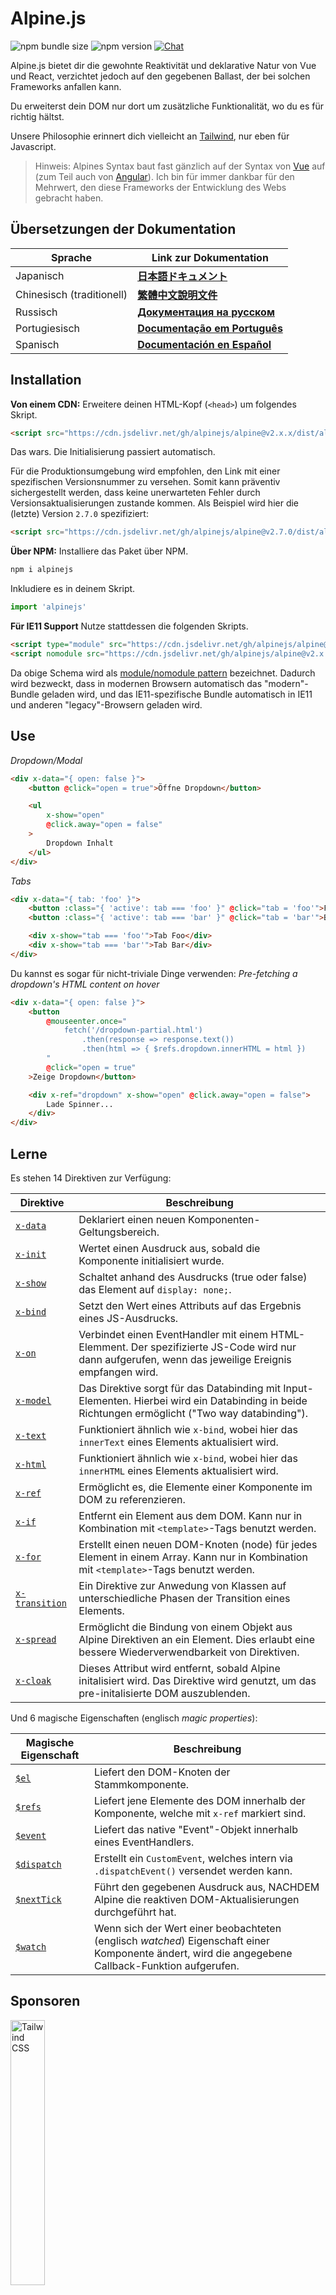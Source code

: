 # Alpine.js

![npm bundle size](https://img.shields.io/bundlephobia/minzip/alpinejs)
![npm version](https://img.shields.io/npm/v/alpinejs)
[![Chat](https://img.shields.io/badge/chat-on%20discord-7289da.svg?sanitize=true)](https://alpinejs.codewithhugo.com/chat/)

Alpine.js bietet dir die gewohnte Reaktivität und deklarative Natur von Vue und React, verzichtet jedoch auf den gegebenen Ballast, der bei solchen Frameworks anfallen kann.

Du erweiterst dein DOM nur dort um zusätzliche Funktionalität, wo du es für richtig hältst.

Unsere Philosophie erinnert dich vielleicht an [Tailwind](https://tailwindcss.com/), nur eben für Javascript.

> Hinweis: Alpines Syntax baut fast gänzlich auf der Syntax von [Vue](https://vuejs.org/) auf (zum Teil auch von [Angular](https://angularjs.org/)). Ich bin für immer dankbar für den Mehrwert, den diese Frameworks der Entwicklung des Webs gebracht haben.

## Übersetzungen der Dokumentation

| Sprache | Link zur Dokumentation |
| --- | --- |
| Japanisch | [**日本語ドキュメント**](./README.ja.md) | 
| Chinesisch (traditionell) | [**繁體中文說明文件**](./README.zh-TW.md) | 
| Russisch | [**Документация на русском**](./README.ru.md) | 
| Portugiesisch | [**Documentação em Português**](./README.pt.md) |
| Spanisch | [**Documentación en Español**](./README.es.md) |

## Installation

**Von einem CDN:** Erweitere deinen HTML-Kopf (`<head>`) um folgendes Skript.
```html
<script src="https://cdn.jsdelivr.net/gh/alpinejs/alpine@v2.x.x/dist/alpine.min.js" defer></script>
```

Das wars. Die Initialisierung passiert automatisch.

Für die Produktionsumgebung wird empfohlen, den Link mit einer spezifischen Versionsnummer zu versehen. Somit kann präventiv sichergestellt werden, dass keine unerwarteten Fehler durch Versionsaktualisierungen zustande kommen.
Als Beispiel wird hier die (letzte) Version `2.7.0` spezifiziert:
```html
<script src="https://cdn.jsdelivr.net/gh/alpinejs/alpine@v2.7.0/dist/alpine.min.js" defer></script>
```

**Über NPM:** Installiere das Paket über NPM.
```js
npm i alpinejs
```

Inkludiere es in deinem Skript.
```js
import 'alpinejs'
```

**Für IE11 Support** Nutze stattdessen die folgenden Skripts.
```html
<script type="module" src="https://cdn.jsdelivr.net/gh/alpinejs/alpine@v2.x.x/dist/alpine.min.js"></script>
<script nomodule src="https://cdn.jsdelivr.net/gh/alpinejs/alpine@v2.x.x/dist/alpine-ie11.min.js" defer></script>
```

Da obige Schema wird als [module/nomodule pattern](https://philipwalton.com/articles/deploying-es2015-code-in-production-today/) bezeichnet. Dadurch wird bezweckt, dass in modernen Browsern automatisch das "modern"-Bundle geladen wird, und das IE11-spezifische Bundle automatisch in IE11 und anderen "legacy"-Browsern geladen wird.

## Use

*Dropdown/Modal*
```html
<div x-data="{ open: false }">
    <button @click="open = true">Öffne Dropdown</button>

    <ul
        x-show="open"
        @click.away="open = false"
    >
        Dropdown Inhalt
    </ul>
</div>
```

*Tabs*
```html
<div x-data="{ tab: 'foo' }">
    <button :class="{ 'active': tab === 'foo' }" @click="tab = 'foo'">Foo</button>
    <button :class="{ 'active': tab === 'bar' }" @click="tab = 'bar'">Bar</button>

    <div x-show="tab === 'foo'">Tab Foo</div>
    <div x-show="tab === 'bar'">Tab Bar</div>
</div>
```

Du kannst es sogar für nicht-triviale Dinge verwenden:
*Pre-fetching a dropdown's HTML content on hover*
```html
<div x-data="{ open: false }">
    <button
        @mouseenter.once="
            fetch('/dropdown-partial.html')
                .then(response => response.text())
                .then(html => { $refs.dropdown.innerHTML = html })
        "
        @click="open = true"
    >Zeige Dropdown</button>

    <div x-ref="dropdown" x-show="open" @click.away="open = false">
        Lade Spinner...
    </div>
</div>
```

## Lerne

Es stehen 14 Direktiven zur Verfügung:

| Direktive | Beschreibung |
| --- | --- |
| [`x-data`](#x-data) | Deklariert einen neuen Komponenten-Geltungsbereich. |
| [`x-init`](#x-init) | Wertet einen Ausdruck aus, sobald die Komponente initialisiert wurde. |
| [`x-show`](#x-show) | Schaltet anhand des Ausdrucks (true oder false) das Element auf `display: none;`. |
| [`x-bind`](#x-bind) | Setzt den Wert eines Attributs auf das Ergebnis eines JS-Ausdrucks. |
| [`x-on`](#x-on) | Verbindet einen EventHandler mit einem HTML-Elemment. Der spezifizierte JS-Code wird nur dann aufgerufen, wenn das jeweilige Ereignis empfangen wird. |
| [`x-model`](#x-model) | Das Direktive sorgt für das Databinding mit Input-Elementen. Hierbei wird ein Databinding in beide Richtungen ermöglicht ("Two way databinding"). |
| [`x-text`](#x-text) | Funktioniert ähnlich wie `x-bind`, wobei hier das `innerText` eines Elements aktualisiert wird. |
| [`x-html`](#x-html) | Funktioniert ähnlich wie `x-bind`, wobei hier das `innerHTML` eines Elements aktualisiert wird. |
| [`x-ref`](#x-ref) | Ermöglicht es, die Elemente einer Komponente im DOM zu referenzieren. |
| [`x-if`](#x-if) | Entfernt ein Element aus dem DOM. Kann nur in Kombination mit `<template>`-Tags benutzt werden. |
| [`x-for`](#x-for) | Erstellt einen neuen DOM-Knoten (node) für jedes Element in einem Array. Kann nur in Kombination mit `<template>`-Tags benutzt werden. |
| [`x-transition`](#x-transition) | Ein Direktive zur Anwedung von Klassen auf unterschiedliche Phasen der Transition eines Elements. |
| [`x-spread`](#x-spread) | Ermöglicht die Bindung von einem Objekt aus Alpine Direktiven an ein Element. Dies erlaubt eine bessere Wiederverwendbarkeit von Direktiven. |
| [`x-cloak`](#x-cloak) | Dieses Attribut wird entfernt, sobald Alpine initalisiert wird. Das Direktive wird genutzt, um das pre-initalisierte DOM auszublenden. |


Und 6 magische Eigenschaften (englisch *magic properties*):

| Magische Eigenschaft | Beschreibung |
| --- | --- |
| [`$el`](#el) | Liefert den DOM-Knoten der Stammkomponente. |
| [`$refs`](#refs) | Liefert jene Elemente des DOM innerhalb der Komponente, welche mit `x-ref` markiert sind. |
| [`$event`](#event) | Liefert das native "Event"-Objekt innerhalb eines EventHandlers.  |
| [`$dispatch`](#dispatch) | Erstellt ein `CustomEvent`, welches intern via `.dispatchEvent()` versendet werden kann. |
| [`$nextTick`](#nexttick) | Führt den gegebenen Ausdruck aus, NACHDEM Alpine die reaktiven DOM-Aktualisierungen durchgeführt hat. |
| [`$watch`](#watch) | Wenn sich der Wert einer beobachteten (englisch *watched*) Eigenschaft einer Komponente ändert, wird die angegebene Callback-Funktion aufgerufen. |


## Sponsoren

<img width="33%" src="https://refactoringui.nyc3.cdn.digitaloceanspaces.com/tailwind-logo.svg" alt="Tailwind CSS">

**Du möchtest Sponsor werden? [Schreib mir auf Twitter](https://twitter.com/calebporzio)**

## Gemeinschaftsprojekte

* [AlpineJS Weekly Newsletter](https://alpinejs.codewithhugo.com/newsletter/)
* [Spruce (State Management)](https://github.com/ryangjchandler/spruce)
* [Turbolinks Adapter](https://github.com/SimoTod/alpine-turbolinks-adapter)
* [Alpine Magic Helpers](https://github.com/KevinBatdorf/alpine-magic-helpers)
* [Awesome Alpine](https://github.com/ryangjchandler/awesome-alpine)

### Direktiven

---

### `x-data`

**Beispiel:** `<div x-data="{ foo: 'bar' }">...</div>`

**Struktur:** `<div x-data="[JSON data object]">...</div>`

`x-data` deklariert einen neuene Komponenten-Geltungsbereich. Jede neu erstellte Komponente wird nun mit der angegebenen Datenquelle initialisiert.

Dies verhält sich ähnlich wie die `data`-Eigenschaft einer Vue-Komponente.

**Extrahieren von Komponenten-Logik**

Datenquellen und zugehörige Funktionalität können in wiederverwendbare Funktionen extrahiert werden.

```html
<div x-data="dropdown()">
    <button x-on:click="open">Öffne</button>

    <div x-show="isOpen()" x-on:click.away="close">
        // Dropdown
    </div>
</div>

<script>
    function dropdown() {
        return {
            show: false,
            open() { this.show = true },
            close() { this.show = false },
            isOpen() { return this.show === true },
        }
    }
</script>
```

> **Für Nutzer von Modul-Packern**: Alpine.js ruft Funktionen auf, welche sich im globalen Geltungsbereich (`window`) befinden. Um Funktionen mit `x-data` zu benutzen, müssen sie daher explizit dem Geltungsbereich `window` zugewießen werden. Zum Beispiel `window.dropdown = function () {}` (Dieses Verhalten ist auf Webpack, Rollup, Parcel etc. zurückzuführen. Hier leben selbstdefinierte Funktionen defaultmäßig im Geltungsbereich des Moduls, und nicht `window`).

Durch Objektdestrukturierung können mehrere Datenobjekte an `x-data` übergeben werden:

```html
<div x-data="{...dropdown(), ...tabs()}">
```

---

### `x-init`
**Beispiel:** `<div x-data="{ foo: 'bar' }" x-init="foo = 'baz'"></div>`

**Struktur:** `<div x-data="..." x-init="[expression]"></div>`

`x-init` Wertet einen Ausdruck aus, sobald die Komponente initialisiert wurde.

Wenn der Code erst aufgerufen werden soll, NACHDEM Alpine die initialen Aktualisierungen des DOM vorgenommen hat (ähnlich zum `mounted()` Lebenszyklus in VueJS), kann eine Callback-Funktion von `x-init` retourniert werden:

`x-init="() => { // Im Funktionsblock haben wir Zugriff auf den Zustand nach der DOM-Initialisierung // }"`

---

### `x-show`
**Beispiel:** `<div x-show="open"></div>`

**Struktur:** `<div x-show="[expression]"></div>`

`x-show` schaltet die Eigenschaft `display: none;` des Elements, je nachdem ob der Ausdruck `true` oder `false` zurückliefert.

**x-show.transition**

`x-show.transition` ist eine convenience API, um Übergänge mit `x-show` durch CSS Transitionen ansprechender zu gestalten.

```html
<div x-show.transition="open">
    Die Inhalte werden mithilfe von Transitionen ein- und ausgeblendet.
</div>
```

| Direktive | Beschreibung |
| --- | --- |
| `x-show.transition` | Ein simultaner Fading- und Skalierungseffekt. (opacity, scale: 0.95, timing-function: cubic-bezier(0.4, 0.0, 0.2, 1), duration-in: 150ms, duration-out: 75ms)
| `x-show.transition.in` | Die Transition gilt nur für den anfänglichen Übergang. |
| `x-show.transition.out` | Die Transition gilt nur für den abschließenden Übergang. |
| `x-show.transition.opacity` | Nur das Fading wird genutzt. |
| `x-show.transition.scale` | Nur die Skalierung wird genutzt. |
| `x-show.transition.scale.75` | Zur Anpassung des Skalierungswerts `transform: scale(.75)`. |
| `x-show.transition.duration.200ms` | Setzt den Wert der anfänglichen Transition auf 200ms. Der Wert der abschließenden Transition nimmt die Hälfte des angegebenen Werts an (in diesem Fall 100ms). |
| `x-show.transition.origin.top.right` | Zur Anpassung des Ursprungs der CSS-Transformation `transform-origin: top right`. |
| `x-show.transition.in.duration.200ms.out.duration.50ms` | Zur Spezifizierung der einzelnen Dauern einer Transition. |

> Hinweis: Alle oben genannten Modifikatoren können miteinander kombiniert werden. Auch solche Spielerein sind möglich (lol): `x-show.transition.in.duration.100ms.origin.top.right.opacity.scale.85.out.duration.200ms.origin.bottom.left.opacity.scale.95`

> Hinweis: Defaultmäßig wartet `x-show`, bis jede untergeordnete Komponente seine Transition beendet hat. Um dieses Verhalten zu umgehen, kann der Modifikator `.immediate` eingesetzt werden:
```html
<div x-show.immediate="open">
    <div x-show.transition="open">
</div>
```
---

### `x-bind`

> Hinweis: Es kann auch folgende Kurzschreibweise genutzt werden: `:type="..."`

**Beispiel:** `<input x-bind:type="inputType">`

**Struktur:** `<input x-bind:[attribute]="[expression]">`

`x-bind` setzt den Wert eines Attributs auf das Ergebnis eines JavaScript Ausdrucks. Dabei hat der Ausdruck Zugang zu allen Datenquellen der Komponente und wird jedes Mal aktualisiert, wenn sich eine der Datenquellen ändert.

> Hinweis: Attributbindungen aktualisieren sich nur dann, WENN sich deren Abhängigkeiten aktualisieren. Das Framework erkennt solche Abhängigkeiten automatisch und führt dementsprechend Aktualisierungen durch.

**`x-bind` für Klassenattribute**

`x-bind` hat eine spezielle Verhaltensweise, wenn es mit dem Attribut `class` verknüpft wird.

Hierbei wird ein Objekt übergeben, dessen Namen die potenziellen Klassenselektoren sind. Die Werte dieser Paare sind boolesche Ausdrücke, durch welche determiniert wird, ob die Klasse auf das Element angewendet wird oder nicht.

Zum Beispiel:
`<div x-bind:class="{ 'hidden': foo }"></div>`

In diesem Beispiel wird die Klasse "hidden" nur dann angewendet, wenn `foo` den Wert `true` liefert.

**`x-bind` für boolesche Attribute**

`x-bind` unterstützt sowohl Variablen als auch JavaScript Ausdrücke in seiner Bedingung, wenn diese einen booleschen Wert (`true` oder `false`) zurückliefern.

Zum Beispiel:
```html
<!-- Gegeben: -->
<button x-bind:disabled="myVar">Klick mich</button>

<!-- Wenn myVar == true: -->
<button disabled="disabled">Klick mich</button>

<!-- Wenn myVar == false: -->
<button>Klick mich</button>
```

Hier wird das Attribut `disabled` je nach der Auswertung von `myVar` hinzugefügt oder entfernt.


Alle in der [HTML Spezifikation](https://html.spec.whatwg.org/multipage/indices.html#attributes-3:boolean-attribute) angeführten booleschen Attribute werden unterstützt. Dazu zählen `disabled`, `readonly`, `required`, `checked`, `hidden`, `selected`, `open`, etc.

**`.camel` Modifikator**
**Beispiel:** `<svg x-bind:view-box.camel="viewBox">`

Mithilfe des Modifikators `camel` kann die Bedingung an die camel-case Schreibweise des angegebenen Attributnamens gebunden werden. In obigen Beispiel wird der Wert von `viewBox` mit dem Attribut `viewBox` (anstelle von `view-box`) verknüpft.

---

### `x-on`

> Hinweis: Es kann auch folgende Kurzschreibweise genutzt werden: `@click="..."`

**Beispiel:** `<button x-on:click="foo = 'bar'"></button>`

**Struktur:** `<button x-on:[event]="[expression]"></button>`

`x-on` bindet einen EventHandler an das HTML-Element. Der spezifizierte JavaScript-Ausdruck wird genau dann ausgewertet, wenn das Ereignis ausgelöst wurde.

Andere Attribute des Elements welche an diese Datenquelle gebunden sind, werden aktualisiert, sobald Daten im Ausdruck modifiziert werden.

> Hinweis: Wahlweise kann auch der Name einer JavaScript-Funktion angegeben werden

**Beispiel:** `<button x-on:click="myFunction"></button>`

Ist äquivalent zu: `<button x-on:click="myFunction($event)"></button>`

**`keydown` Modifikator**

**Beispiel:** `<input type="text" x-on:keydown.escape="open = false">`

Um auf bestimmte Tastaturereignisse zu reagieren, können keydown-Modifikatoren an das Direktive `x-on:keydown` angehängt werden. Die Modifikatoren sind hierbei Werte von `Event.key`, jedoch in kebab-case-Schreibweise.

Beispiele: `enter`, `escape`, `arrow-up`, `arrow-down`

> Hinweis: Zusätzlich kann auch auf System-Modifikator-Tastenkombinationen reagiert werden: `x-on:keydown.cmd.enter="foo"`

**`.away` Modifikator**

**Beispiel:** `<div x-on:click.away="showModal = false"></div>`

Durch die Nutzung des Modifikators `.away`, wird der Ausdruck eines EventHandlers nur dann ausgewertet, wenn das Ereignis nicht vom Element selbst (oder dessen untergeordnete Komponenten) ausgelöst wird.

Dies kann zum Beispiel genutzt werden, um ein Dropdown-Menü oder ein Modal auszublenden, sobald der Nutzer außerhalb des Elements einen Mausklick durchführt.

**`.prevent` Modifikator**
**Beispiel:** `<input type="checkbox" x-on:click.prevent>`

Durch das Anhängen von `.prevent` an einen EventHandler, wir die Methode `preventDefault` auf dem ausgelösten Ereignis ausgeführt. Im obigen Beispiel wird somit die native Funktionalität des `<input>`-Elements unterdrückt, wenn der Nutzer das Element anklickt.

**`.stop` Modifikator**
**Beispiel:** `<div x-on:click="foo = 'bar'"><button x-on:click.stop></button></div>`

Durch das Anhängen von `.stop` an einen EventHandler, wird die Methode `stopPropagation` auf dem ausgelösten Ereignis ausgeführt. Klickt ein Nutzer im obigen Beispiel auf das `<button>`-Element, wird das Ereignis "click" nicht an das übergeordnete Element `<div>` gesendet. Anders gesagt wird im Falle eine Klicks `foo` nicht auf `'bar'` gesetzt.

**`.self` Modifikator**
**Beispiel:** `<div x-on:click.self="foo = 'bar'"><button></button></div>`

Durch das Anhängen von `.self` an einen EventHandler, wird das Ergeinis nur dann behandelt, wenn das `$event.target` das Element selbst ist. Klickt ein Nutzer im obigen Beispiel auf das `<button>`-Element, wird das Ereignis "click" somit **NICHT** im übergeordnete Element `<div>` behandelt.

**`.window` Modifikator**
**Beispiel:** `<div x-on:resize.window="isOpen = window.outerWidth > 768 ? false : open"></div>`

Durch das Anhängen von `.window` an einen EventHandler, wird der Listener auf das globale Window-Objekt anstelle des zugrundeliegenden DOM-Knotens registriert. Dieses Vorgehen ist beispielsweise hilfreich, wenn du den Zustand einer Komponente modifizieren willst, sobald sich die Eigenschaften des Window-Objekts ändern (zB das Event "resize"). Im obigen Beispiel wird das Modal/Dropdown genau dann geschlossen, wenn die Breite des Window-Objekts 768 Pixel überschreitet. Andernfalls bleibt der momentante Zustand bestehen.

> Hinweis: Nach dem selben Prinzup kann der Modifikator `.document` genutzt werden, um auf Änderungen im Document-Objekt zu reagieren.

**`.once` Modifikator**
**Beispiel:** `<button x-on:mouseenter.once="fetchSomething()"></button>`

Durch das Anhängen von `.once` an einen EventHandler wird sichergestellt, dass das Ereignis nur ein einziges Mal behandelt wird.

**`.passive` Modifikator**
**Beispiel:** `<button x-on:mousedown.passive="interactive = true"></button>`

Durch das Anhängen von `.passive` an einen EventHandler, wird der gegebene Listener passiv. Dadurch wird verhindert, dass das spezifizierte Ereignis abgebrochen werden kann (`preventDefault()` wird ignoriert). Dieses Vorgehen ist zum Beispiel für die Bildlaufleistung auf Touch-Geräten relevant.

**`.debounce` Modifikator**
**Beispiel:** `<input x-on:input.debounce="fetchSomething()">`

Mithilfe des Modifikators `debounce` kann ein EventHandler "debounced" werden. Hiermit wird sichergestellt, dass das spezifierte Ereignis nur dann behandelt wird, wenn eine gewisse Zeitspanne zum letzten Vorkommnis des Ereignisses vergangen ist. Erst wenn der Handler bereit ist, wird die Ereignisbehandlung ausgeführt.

Die defaultmäßige Wartezeit beträgt 250 Millisekunden.

Die Wartezeit kann folgendermaßen individualisiert werden:

```
<input x-on:input.debounce.750="fetchSomething()">
<input x-on:input.debounce.750ms="fetchSomething()">
```

**`.camel` Modifikator**
**Beispiel:** `<input x-on:event-name.camel="doSomething()">`

Mithilfe des Modifikators `camel` kann ein EventHandler an die camel-case Schreibweise des angegebenen Ereignisnamens gebunden werden. Im obigen Beispiel wird der Ausdruck ausgewertet, sobald ein Ereignis namens `eventName` auf dem Element empfangen wird.

---

### `x-model`
**Beispiel:** `<input type="text" x-model="foo">`

**Struktur:** `<input type="text" x-model="[data item]">`

`x-model` erweitert ein Element um ein "two-way data binding" (d.h. Databinding ist in beide Richtungen möglich). Der Wert des `<input>`-Elements wird mit dem Wert der Komponenten-Datenquelle `item` synchronisiert.

> Hinweis: `x-model` erkennt automatisch Änderungen auf den folgenen Elementen: text inputs, checkboxes, radio buttons, textareas, selects, multiple selects. In den genannten Szenarien sollte die Funktionsweise von `x-model` das [Verhalten von Vue](https://vuejs.org/v2/guide/forms.html) widerspiegeln.

**`.number` Modifikator**
**Beispiel:** `<input x-model.number="age">`

Durch die Nutzung des Modifikators `number` wird der Wert des `<input>`-Elements in eine Zahl umgewandelt. Wenn der Wert hierbei nicht als valide Zahl ausgelesen werden kann, wird der ursprüngliche Wert retourniert.

**`.debounce` Modifikator**
**Beispiel:** `<input x-model.debounce="search">`

Mithilfe des Modifikators `debounce` kann der Aktualisierung eines Wertes ein "debounce" hinzugefügt werden. Hiermit wird sichergestellt, dass das spezifierte Ereignis nur dann behandelt wird, wenn eine gewisse Zeitspanne zum letzten Vorkommnis des Ereignisses vergangen ist. Erst wenn der Handler bereit ist, wird die Ereignisbehandlung ausgeführt.

Die defaultmäßige Wartezeit beträgt 250 Millisekunden.

Die Wartezeit kann folgendermaßen individualisiert werden:

```
<input x-model.debounce.750="search">
<input x-model.debounce.750ms="search">
```

---

### `x-text`
**Beispiel:** `<span x-text="foo"></span>`

**Struktur:** `<span x-text="[expression]"`

`x-text` funktioniert ähnlich wie `x-bind`, außer dass anstelle des Wertes eine Attributs, das `innerText` eines Elements aktualisiert wird.

---

### `x-html`
**Beispiel:** `<span x-html="foo"></span>`

**Struktur:** `<span x-html="[expression]"`

`x-html` funktioniert ähnlich wie `x-bind`, außer dass anstelle des Wertes eine Attributs, das `innerHTML` eines Elements aktualisiert wird.

> :warning: **Es wird empfohlen, in diesem Fall nur vertrauenswürdige bzw. selbsterstellte Inhalte zu nutzen und auf nutzererstellte Inhalte zu verzichten.** :warning:
>
> Dynamisch gerendertes HTML von Drittparteien kann leicht zu Sicherheitslücken wie [XSS](https://developer.mozilla.org/en-US/docs/Glossary/Cross-site_scripting) führen.

---

### `x-ref`
**Beispiel:** `<div x-ref="foo"></div><button x-on:click="$refs.foo.innerText = 'bar'"></button>`

**Struktur:** `<div x-ref="[ref name]"></div><button x-on:click="$refs.[ref name].innerText = 'bar'"></button>`

`x-ref` Ermöglicht es, die Elemente einer Komponente im DOM zu referenzieren. Wird das Attribut `x-ref` auf ein Element gesetzt, wird das Element durch das `$refs`-Objekt für alle EventHandler verfügbar geemacht.

Dieses Vorgehen präsentiert sich als hilfreiche Alternative, wenn vermehrt der Befehl `document.querySelector` zur Referenzierung von Elementen eingesetzt werden muss.

> Hinweis: Auch dynamische Werte können an x-ref gebunden werden: `<span :x-ref="item.id"></span>`.

---

### `x-if`
**Beispiel:** `<template x-if="true"><div>Some Element</div></template>`

**Struktur:** `<template x-if="[expression]"><div>Some Element</div></template>`

Falls die Funktionalität von `x-show` (`x-show` setzt ein Element auf `display: none`, wenn die Bedingung `false` liefert) nicht ausreichen sollte, kann stattdessen `x-if` genutzt werden, um ein Element vollständig aus dem DOM zu entfernen.

Da Alpine über kein virtuelles DOM verfügt, muss `x-if` unbedingt mit `<template></template>`-Tags genutzt werden. Diese Implementierung erlaubt es Alpine stabil zu bleiben und auf das echte DOM zuzugreifen.

> Hinweis: Im Zuge der Nutzung von `x-if` muss der HTML-Stammknoten innerhalb des `<template></template>`-Tags ein einzelnes Element sein.

> Hinweis: Im Zuge der Nutzung von `template` innerhalb eines `svg`-Tags, muss auf ein [polyfill](https://github.com/alpinejs/alpine/issues/637#issuecomment-654856538) zurückgegriffen werden. Die Ausführung des polyfills sollte vor der Initialisierung von Alpine.js stattfinden.

---

### `x-for`
**Beispiel:**
```html
<template x-for="item in items" :key="item">
    <div x-text="item"></div>
</template>
```

> Hinweis: Das `:key`-Binding ist optional, wird jedoch DRINGEND empfohlen.

`x-for` ist sinnvoll für Fälle, in denen für jedes Element in einem Array ein DOM-Knoten erstellt werden soll. Zwar erinnert die Funktionsweise an `v-for` in Vue, jedoch kann `x-for` nur in Kombination mit `template`-Tags eingesetzt werden (d.h. es besteht keine Kompatibilität mit regulären DOM-Elementen).

Wird Zugriff auf den Index des momentanten Schleifendurchgangs benötigt, kann die folgende Schreibweise eingesetzt werden:

```html
<template x-for="(item, index) in items" :key="index">
    <!-- Bei Bedarf kann "index" innerhalb der Schleife referenziert werden. -->
    <div x-text="index"></div>
</template>
```

Wird Zugriff auf das Array-Ojekt (colletion) des momentanten Schleifendurchgangs benötigt, kann die folgende Schreibweise eingesetzt werden:

```html
<template x-for="(item, index, collection) in items" :key="index">
    <!-- Bei Bedarf kann "collection" innerhalb der Schleife referenziert werden. -->
    <!-- Momentantes Element (item). -->
    <div x-text="item"></div>
    <!-- Selbiges Elemenet wie oben. -->
    <div x-text="collection[index]"></div>
    <!-- Element an der vorherigen Position. -->
    <div x-text="collection[index - 1]"></div>
</template>
```

> Hinweis: Im Zuge der Nutzung von `x-for` muss der HTML-Stammknoten innerhalb des `<template></template>`-Tags ein einzelnes Element sein.

> Hinweis: Im Zuge der Nutzung von `template` innerhalb eines `svg`-Tags, muss auf ein [polyfill](https://github.com/alpinejs/alpine/issues/637#issuecomment-654856538) zurückgegriffen werden. Die Ausführung des polyfills sollte vor der Initialisierung von Alpine.js stattfinden.

#### Verschachteln von `x-for`-Schleifen
`x-for`-Schleifen können verschachtelt werden, jedoch MUSS jede Schleife innerhalb eines regulären Elements liegen. Zum Beispiel:

```html
<template x-for="item in items">
    <div>
        <template x-for="subItem in item.subItems">
            <div x-text="subItem"></div>
        </template>
    </div>
</template>
```

#### Iterieren über einen Bereich

Alpine unterstützt die `i in n` Syntax, wobei `n` eine Ganzzahl ist. Dies ermöglicht es, über einen bestimmten Bereich an Elementen zu iterieren.

```html
<template x-for="i in 10">
    <span x-text="i"></span>
</template>
```

---

### `x-transition`
**Beispiel:**
```html
<div
    x-show="open"
    x-transition:enter="transition ease-out duration-300"
    x-transition:enter-start="opacity-0 transform scale-90"
    x-transition:enter-end="opacity-100 transform scale-100"
    x-transition:leave="transition ease-in duration-300"
    x-transition:leave-start="opacity-100 transform scale-100"
    x-transition:leave-end="opacity-0 transform scale-90"
>...</div>
```

```html
<template x-if="open">
    <div
        x-transition:enter="transition ease-out duration-300"
        x-transition:enter-start="opacity-0 transform scale-90"
        x-transition:enter-end="opacity-100 transform scale-100"
        x-transition:leave="transition ease-in duration-300"
        x-transition:leave-start="opacity-100 transform scale-100"
        x-transition:leave-end="opacity-0 transform scale-90"
    >...</div>
</template>
```

> Das obenstehende Beispiel nutzt Klassen aus [Tailwind CSS](https://tailwindcss.com)

Alpine bietet 6 verschiedene Transitionen-Direktiven, um den verschiedenen Phasen einer Transition einen Elements Klassen hinzuzufügen, während sich diese zwischen den Zuständen "hidden" und "shown" befindet. Die Direktiven sind sowohl mit `x-show` als auch mit `x-if` kompatibel.

Sieht man über die Differenzen in der Namensgebung hinweg, verhalten sie sich exakt gleich wie die Transitionen-Direktiven von VueJs. 

| Direktive | Beschreibung |
| --- | --- |
| `:enter` | Wird während der gesamten Eintrittsphase angewendet. |
| `:enter-start` | Wird hinzugefügt, bevor das Element eingefügt wurde. Wird entfernt, ein Frame nachdem das Element eingefügt wurde. |
| `:enter-end` | Wird hinzugefügt, ein Frame nachdem das Element eingefügt wurde (zum selben Zeitpunkt, an dem `enter-start` entfernt wird). Wird enfernt, sobald der Übergang/die Animation beendet ist.
| `:leave` | Wird während der gesamten Austrittsphase angewendet. |
| `:leave-start` |  Wird sofort hinzugefügt, sobald eine ausgehende Transition ausgelöst wird. Wird nach einem Frame entfernt. |
| `:leave-end` | Wird hinzugefügt, ein Frame nachdem eine ausgehende Transition ausgelöst wurde (zum selben Zeitpunkt, an dem `leave-start` entfernt wird). Wird enfernt, sobald der Übergang/die Animation beendet ist. |

---

### `x-spread`
**Beispiel:**
```html
<div x-data="dropdown()">
    <button x-spread="trigger">Öffne Dropdown</button>

    <span x-spread="dialogue">Dropdown Inhalt</span>
</div>

<script>
    function dropdown() {
        return {
            open: false,
            trigger: {
                ['@click']() {
                    this.open = true
                },
            },
            dialogue: {
                ['x-show']() {
                    return this.open
                },
                ['@click.away']() {
                    this.open = false
                },
            }
        }
    }
</script>
```

`x-spread` ermöglicht es, die Alpine-Bindings eines Elements in ein wiederverwendbares Objekt auszulagern.

Die Namen des Objekts sind die Direktiven (jedes mögliche Direktive inklusive Modifikatoren). Die Werte sind Callback-Funktionen, welche von Alpine ausgewertet werden.

> Hinweis: Der einzige Sonderfall von `x-spread` ist dessen Nutzung in Kombination mit `x-for`. Wenn es auf das Direktive `x-for` angewendet wird, sollte ein normaler String-Ausdruck von der Callback-Funktion retourniert werden. Zum Beispiel: `['x-for']() { return 'item in items' }`.

---

### `x-cloak`
**Beispiel:** `<div x-data="{}" x-cloak></div>`

`x-cloak`-Attribute werden vom Element entfernt, sobald Alpine initialisiert wird. Das Direktive wird genutzt, um das pre-initalisierte DOM auszublenden. Typischerweise wird das folgende Styling im globalen Geltungsbereich gesetzt, um die Funktionalität von `x-cloak` sicherzustellen:

```html
<style>
    [x-cloak] { display: none; }
</style>
```

### Magische Eigenschaften

> Mit der Ausnahme von `$el`, sind magische Eigenschaften **nicht innerhalb von `x-data` verfügbar**, da die Komponente noch nicht initialisiert wurde.

---

### `$el`
**Beispiel:**
```html
<div x-data>
    <button @click="$el.innerHTML = 'foo'">Tausch mich mit "foo" aus</button>
</div>
```

`$el` ist eine magische Eigenschaft, um auf den DOM-Knoten der Stammkomponente zuzugreifen.

### `$refs`
**Beispiel:**
```html
<span x-ref="foo"></span>

<button x-on:click="$refs.foo.innerText = 'bar'"></button>
```

`$refs` ist eine magische Eigenschaft, um jene DOM-Elemente innerhalb einer Komponente aufzurufen, welche mit `x-ref` markiert sind. Dies ist nützlich, wenn DOM-Elemente manuell bearbeitet werden müssen.

---

### `$event`
**Beispiel:**
```html
<input x-on:input="alert($event.target.value)">
```

`$event` ist eine magische Eigenschaft, um innerhalb eines EventHandlers auf das native Event-Objekt des Browsers zuzugreifen.

> Hinweis: Die Eigenschaft $event ist nur in DOM-Ausdrücken verfügbar.

Um innerhalb einer JavaScript-Funktion auf $event zuzugreifen, kann dieses als Argument an die Funktion übergeben werden.

`<button x-on:click="myFunction($event)"></button>`

---

### `$dispatch`
**Beispiel:**
```html
<div @custom-event="console.log($event.detail.foo)">
    <button @click="$dispatch('custom-event', { foo: 'bar' })">
    <!-- Wenn geklickt, wird "bar" in der Konsole ausgegeben -->
</div>
```

**Hinweise bezüglich der Ereignisverbreitung (engl. "Event Propagation")**

Wenn Ereignisse abgefangen werden sollen, welche von HTML-Knoten innerhalb derselben Verschachtelungshierarchie ausgelöst werden, muss der Modifikator [`.window`](https://github.com/alpinejs/alpine#x-on) eingesetzt werden. Dieses Verhalten ist auf das [Bubbling von Ereignissen](https://en.wikipedia.org/wiki/Event_bubbling) zurückzuführen:

**Beispiel:**

```html
<div x-data>
    <span @custom-event="console.log($event.detail.foo)"></span>
    <button @click="$dispatch('custom-event', { foo: 'bar' })">
<div>
```

> Das oben beschriebene Konstrukt wird nicht die gewünschte Funktionsweise erfüllen. Wird das Ereignis `custom-event` ausgelöst, wird es an das gemeinsame übergeordnete Element `div` propagiert.

**Versand von Ereignissen an Komponenten**

Die oben beschriebene Methode kann auch dazu verwendet werden, um die Kommunikation zwischen Komponenten zu ermöglichen:

**Beispiel:**

```html
<div x-data @custom-event.window="console.log($event.detail)"></div>

<button x-data @click="$dispatch('custom-event', 'Hello World!')">
<!-- Wenn geklickt, wird "Hello World!" in der Konsole ausgegeben. -->
```

`$dispatch` ist eine Kurzschreibweise für die Erstellung von `CustomEvent` und dessen interner Versand mittels `.dispatchEvent()`. Es gibt zahlreiche Anwendungsfälle, in welchen der Versand von Daten durch benutzerdefinierten Ereignisse zwischen Komponenten eine sinnvolle Option darstellt. [Hier](https://developer.mozilla.org/en-US/docs/Web/Guide/Events/Creating_and_triggering_events) gibt es weitere Informationen bezüglich dem zugrundenliegenden `CustomEvent`-System in Browsern.

Jegliche Datenquelle, welche als zweiter Parameter an `$dispatch('some-event', { some: 'data' })` weitergegeben wird, kann mithilfe der Eigenschaft "detail" aufgerufen werden: `$event.detail.some`. Das Hinzufügen von benutzerdefinierten Ereignis-Daten zur `.detail`-Eigenschaft ist Standard für `CustomEvent`s in Browsern. [Hier](https://developer.mozilla.org/en-US/docs/Web/API/CustomEvent/detail) gibt es mehr Informationen dazu.

`$dispatch()` kann zusätzlich genutzt werden, um die Aktualisierung von Daten von `x-model`-Bindings auszulösen. Zum Beispiel:

```html
<div x-data="{ foo: 'bar' }">
    <span x-model="foo">
        <button @click="$dispatch('input', 'baz')">
        <!-- Nachdem das Element `<button>` angeklickt wurde, wird `x-model` das durch Bubbling verbreitete "input"-Ereignis abfangen und foo auf "baz" setzen. -->
    </span>
</div>
```

> Hinweis: Die Eigenschaft $dispatch ist nur innerhalb von DOM-Ausdrücken verfügbar.

Um innerhalb einer JavaScript-Funktion auf $dispatch zuzugreifen, kann dieses als Argument an die Funktion übergeben werden:

`<button x-on:click="myFunction($dispatch)"></button>`

---

### `$nextTick`
**Beispiel:**
```html
<div x-data="{ fruit: 'apple' }">
    <button
        x-on:click="
            fruit = 'pear';
            $nextTick(() => { console.log($event.target.innerText) });
        "
        x-text="fruit"
    ></button>
</div>
```

`$nextTick` ist eine magische Eigenschaft, durch welche der gegebene Ausdruck erst dann ausgeführt wird, NACHDEM Alpine die reaktiven DOM-Aktualisierungen durchgeführt hat. Dieses Verhalten ist nützlich, wenn mit dem DOM erst interagiert werden soll, NACHDEM alle Datenaktualisierungen durchgeführt wurden.

---

### `$watch`
**Beispiel:**
```html
<div x-data="{ open: false }" x-init="$watch('open', value => console.log(value))">
    <button @click="open = ! open">Toggle Open</button>
</div>
```

Die Eigenschaft einer Komponente kann mithilfe der magischen Methode `$watch` "beobachtet" werden. Erst wenn das `<button>`-Element im obigen Beispiel angeklickt wird und die Eigenschaft `open` aktualisiert wurde, wird die angegebene Callback-Funktion ausgelöst. Der neue Wert wird dann in der Konsole ausgegeben.

## Sicherheit
Wenn du eine Sicherheitslücke findest, sende bitte eine E-mail an [calebporzio@gmail.com]().

Alpine basiert auf einer benutzerdefinierten Implementierung, welche das `Function`-Objekt nutzt, um seine Direktiven auszuwerten. Obwohl dieses Vorgehen sicherer ist als die Auswertung mittels `eval()`, ist dessen Nutzung in manchen Umgebungen nicht gestattet (z.B. in der Google Chrome App, aufgrund der restriktiven Content Security Policy (CSP)).

Wenn du Alpine innerhalb einer Website nutzt, welche sensible Daten verarbeitet und auf [CSP](https://csp.withgoogle.com/docs/strict-csp.html) angewiesen ist, muss die Eigenschaft `unsafe-eval` in die policy eingefügt werden. Eine korrekt konfigurierte policy ist ein sinnvoller Mechanismus, um die persönlichen und finanziellen Daten von Nutzern zu schützen.

Da sich die policy auf alle Skripts einer Seite auswirkt, ist es wichtig sicherzustellen, dass alle benutzten externen Bibliotheken und Pakete auf ihre Sicherheit geprüft wurden. Somit soll verhindert werden, dass deine Webiste Opfer von Cross Site Scripting Attacken (durch `eval()` oder DOM-Manipulation) wird.

## V3 Roadmap
* Move from `x-ref` to `ref` for Vue parity?
* Add `Alpine.directive()`
* Add `Alpine.component('foo', {...})` (With magic `__init()` method)
* Dispatch Alpine events for "loaded", "transition-start", etc... ([#299](https://github.com/alpinejs/alpine/pull/299)) ?
* Remove "object" (and array) syntax from `x-bind:class="{ 'foo': true }"` ([#236](https://github.com/alpinejs/alpine/pull/236) to add support for object syntax for the `style` attribute)
* Improve `x-for` mutation reactivity ([#165](https://github.com/alpinejs/alpine/pull/165))
* Add "deep watching" support in V3 ([#294](https://github.com/alpinejs/alpine/pull/294))
* Add `$el` shortcut
* Change `@click.away` to `@click.outside`?

## License

Copyright © 2019-2020 Caleb Porzio and contributors

Licensed under the MIT license, see [LICENSE.md](LICENSE.md) for details.
